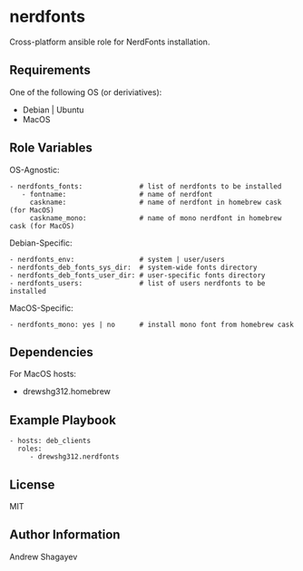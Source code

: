 nerdfonts
=========

Cross-platform ansible role for NerdFonts installation.

Requirements
------------

One of the following OS (or deriviatives):
 - Debian | Ubuntu
 - MacOS

Role Variables
--------------

OS-Agnostic:

    - nerdfonts_fonts:              # list of nerdfonts to be installed
       - fontname:                  # name of nerdfont
         caskname:                  # name of nerdfont in homebrew cask (for MacOS)
         caskname_mono:             # name of mono nerdfont in homebrew cask (for MacOS)

Debian-Specific:

    - nerdfonts_env:                # system | user/users
    - nerdfonts_deb_fonts_sys_dir:  # system-wide fonts directory
    - nerdfonts_deb_fonts_user_dir: # user-specific fonts directory
    - nerdfonts_users:              # list of users nerdfonts to be installed

MacOS-Specific:

    - nerdfonts_mono: yes | no      # install mono font from homebrew cask

Dependencies
------------

For MacOS hosts:
 - drewshg312.homebrew

Example Playbook
----------------

    - hosts: deb_clients
      roles:
         - drewshg312.nerdfonts

License
-------

MIT

Author Information
------------------

Andrew Shagayev
